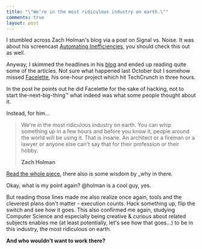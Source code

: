 ```yaml
--- 
title: "\"We're in the most ridiculous industry on earth.\""
comments: true
layout: post
---
```


I stumbled across Zach Holman's blog via a post on Signal vs. Noise. It was about his screencast [Automating Inefficiencies](http://zachholman.com/2011/01/automating-inefficiencies/), you should check this out as well.

Anyway, I skimmed the headlines in his [blog](http://zachholman.com/) and ended up reading quite some of the articles. Not sure what happened last October but I somehow missed [Facelette](http://facelette.com/), his one-hour project which hit TechCrunch in three hours. 

In the post he points out he did Facelette for the sake of hacking, not to start the-next-big-thing&trade; what indeed was what some people thought about it. 

Instead, for him...

> We're in the most ridiculous industry on earth. You can whip something up in a few hours and before you know it, people around the world will be using it.
> That is insane. An architect or a fireman or a lawyer or anyone else can't say that for their profession or their hobby.
> 
> **Zach Holman**

[Read the whole piece](http://zachholman.com/2010/10/facelette-on-techcrunch-in-three-hours-and-zero-dollars/), there also is some wisdom by _why in there.

Okay, what is my point again? @holman is a cool guy, yes.

But reading those lines made me also realize once again, tools and the cleverest plans don't matter - execution counts. Hack something up, flip the switch and see how it goes. This also confirmed me again, studying Computer Science and especially being creative & curious about related subjects enables me (at least potentially, let's see how that goes...) to be in this industry, the most ridiculous on earth.

**And who wouldn't want to work there?**
